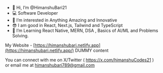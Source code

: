- 👋 Hi, I’m @HimanshuBari21
- 💻 Software Developer
- 👀 I’m interested in Anything Amazing and Innovative 
- 😎 I am good in React, Next.js, Tailwind and TypeScript
- 🌱 I’m Learning React Native, MERN, DSA , Basics of AI/ML and Problems Solving.

My Website - [https://himanshubari.netlify.app](https://himanshubari.netlify.app/) DUMMY content

You can connect with me on X/Twitter ( https://x.com/himanshuCodes21 ) or email me at himanshubari789@gmail.com


<!---
HimanshuBari21/HimanshuBari21 is a ✨ special ✨ repository because its `README.md` (this file) appears on your GitHub profile.
You can click the Preview link to take a look at your changes.
--->
